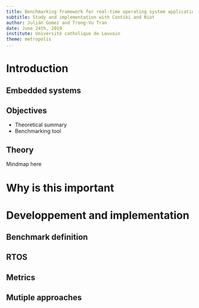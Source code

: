 ```yaml
---
title: Benchmarking framework for real-time operating system applications
subtitle: Study and implementation with Contiki and Riot
author: Julián Gomez and Trong-Vu Tran
date: June 24th, 2019
institute: Université catholique de Louvain
theme: metropolis
...
```


# Introduction

## Embedded systems

## Objectives

- Theoretical summary
- Benchmarking tool

## Theory

Mindmap here

# Why is this important

# Developpement and implementation

## Benchmark definition

## RTOS

## Metrics

## Mutiple approaches


